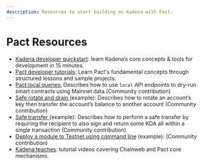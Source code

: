 ```yaml
---
description: Resources to start building on Kadena with Pact.
---
```


# Pact Resources

* [Kadena developer quickstart](/basics/quickstart): learn Kadena’s core concepts & tools for development in 15 minutes.
* [Pact developer tutorials](/learn-pact/intro): Learn Pact's fundamental concepts through structured lessons and sample projects:
* [Pact local queries:](/build/local-api-queries) Describes how to use `local` API endpoints to dry-run smart contracts using Mainnet data (Community contribution)
* [Safe rotate and drain ](/build/guides/safe-rotate-and-drain)(example): Describes how to rotate an account’s key then transfer the account’s balance to another account (Community contribution)
* [Safe transfer ](/build/guides/safe-transfer)(example): Describes how to perform a safe transfer by requiring the recipient to also sign and return some KDA all within a single transaction (Community contribution)
* [Deploy a module to Testnet using command line](https://gist.github.com/LindaOrtega/1c219f887d9782c6745dbd827bdbfb4d) (example): (Community contribution)
* [Kadena teaches](https://www.youtube.com/playlist?list=PL4G3uLl2K-dm18c1QGo7T6NXJh2CSzXVf): tutorial videos covering Chainweb and Pact core mechanisms.
